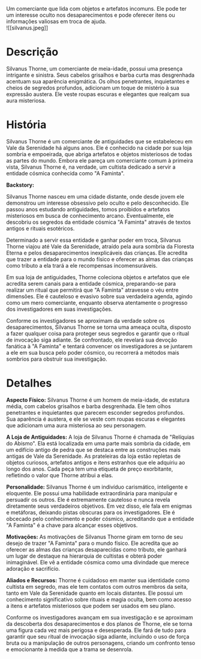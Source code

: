 Um comerciante que lida com objetos e artefatos incomuns. Ele pode ter um interesse oculto nos desaparecimentos e pode oferecer itens ou informações valiosas em troca de ajuda.  
![[silvanus.jpeg]]
# Descrição
Silvanus Thorne, um comerciante de meia-idade, possui uma presença intrigante e sinistra. Seus cabelos grisalhos e barba curta mas desgrenhada acentuam sua aparência enigmática. Os olhos penetrantes, inquietantes e cheios de segredos profundos, adicionam um toque de mistério à sua expressão austera. Ele veste roupas escuras e elegantes que realçam sua aura misteriosa.
# História

Silvanus Thorne é um comerciante de antiguidades que se estabeleceu em Vale da Serenidade há alguns anos. Ele é conhecido na cidade por sua loja sombria e empoeirada, que abriga artefatos e objetos misteriosos de todas as partes do mundo. Embora ele pareça um comerciante comum à primeira vista, Silvanus Thorne é, na verdade, um cultista dedicado a servir a entidade cósmica conhecida como "A Faminta".

**Backstory:**

Silvanus Thorne nasceu em uma cidade distante, onde desde jovem ele demonstrou um interesse obsessivo pelo oculto e pelo desconhecido. Ele passou anos estudando antiguidades, tomos proibidos e artefatos misteriosos em busca de conhecimento arcano. Eventualmente, ele descobriu os segredos da entidade cósmica "A Faminta" através de textos antigos e rituais esotéricos.

Determinado a servir essa entidade e ganhar poder em troca, Silvanus Thorne viajou até Vale da Serenidade, atraído pela aura sombria da Floresta Eterna e pelos desaparecimentos inexplicáveis das crianças. Ele acredita que trazer a entidade para o mundo físico e oferecer as almas das crianças como tributo a ela trará a ele recompensas incomensuráveis.

Em sua loja de antiguidades, Thorne coleciona objetos e artefatos que ele acredita serem canais para a entidade cósmica, preparando-se para realizar um ritual que permitirá que "A Faminta" atravesse o véu entre dimensões. Ele é cauteloso e evasivo sobre sua verdadeira agenda, agindo como um mero comerciante, enquanto observa atentamente o progresso dos investigadores em suas investigações.

Conforme os investigadores se aproximam da verdade sobre os desaparecimentos, Silvanus Thorne se torna uma ameaça oculta, disposto a fazer qualquer coisa para proteger seus segredos e garantir que o ritual de invocação siga adiante. Se confrontado, ele revelará sua devoção fanática à "A Faminta" e tentará convencer os investigadores a se juntarem a ele em sua busca pelo poder cósmico, ou recorrerá a métodos mais sombrios para obstruir sua investigação.

# Detalhes

**Aspecto Físico:** Silvanus Thorne é um homem de meia-idade, de estatura média, com cabelos grisalhos e barba desgrenhada. Ele tem olhos penetrantes e inquietantes que parecem esconder segredos profundos. Sua aparência é austera, e ele se veste com roupas escuras e elegantes que adicionam uma aura misteriosa ao seu personagem.

**A Loja de Antiguidades:** A loja de Silvanus Thorne é chamada de "Relíquias do Abismo". Ela está localizada em uma parte mais sombria da cidade, em um edifício antigo de pedra que se destaca entre as construções mais antigas de Vale da Serenidade. As prateleiras da loja estão repletas de objetos curiosos, artefatos antigos e itens estranhos que ele adquiriu ao longo dos anos. Cada peça tem uma etiqueta de preço exorbitante, refletindo o valor que Thorne atribui a elas.

**Personalidade:** Silvanus Thorne é um indivíduo carismático, inteligente e eloquente. Ele possui uma habilidade extraordinária para manipular e persuadir os outros. Ele é extremamente cauteloso e nunca revela diretamente seus verdadeiros objetivos. Em vez disso, ele fala em enigmas e metáforas, deixando pistas obscuras para os investigadores. Ele é obcecado pelo conhecimento e poder cósmico, acreditando que a entidade "A Faminta" é a chave para alcançar esses objetivos.

**Motivações:** As motivações de Silvanus Thorne giram em torno de seu desejo de trazer "A Faminta" para o mundo físico. Ele acredita que ao oferecer as almas das crianças desaparecidas como tributo, ele ganhará um lugar de destaque na hierarquia de cultistas e obterá poder inimaginável. Ele vê a entidade cósmica como uma divindade que merece adoração e sacrifício.

**Aliados e Recursos:** Thorne é cuidadoso em manter sua identidade como cultista em segredo, mas ele tem contatos com outros membros da seita, tanto em Vale da Serenidade quanto em locais distantes. Ele possui um conhecimento significativo sobre rituais e magia oculta, bem como acesso a itens e artefatos misteriosos que podem ser usados em seu plano.

Conforme os investigadores avançam em sua investigação e se aproximam da descoberta dos desaparecimentos e dos planos de Thorne, ele se torna uma figura cada vez mais perigosa e desesperada. Ele fará de tudo para garantir que seu ritual de invocação siga adiante, incluindo o uso de força bruta ou a manipulação de outros personagens, criando um confronto tenso e emocionante à medida que a trama se desenrola.
